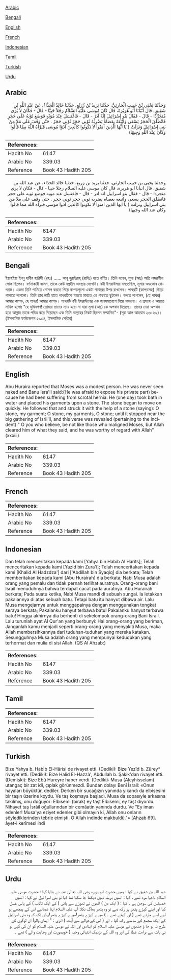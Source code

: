 [Arabic](#arabic)

[Bengali](#bengali)

[English](#english)

[French](#french)

[Indonesian](#indonesian)

[Tamil](#tamil)

[Turkish](#turkish)

[Urdu](#urdu)

## Arabic


<div dir="rtl" lang="ar" style={{fontSize:'larger',backgroundColor:'#f8f9fa',padding:20}}>
وَحَدَّثَنَا يَحْيَى بْنُ حَبِيبٍ الْحَارِثِيُّ، حَدَّثَنَا يَزِيدُ بْنُ زُرَيْعٍ، حَدَّثَنَا خَالِدٌ الْحَذَّاءُ، عَنْ عَبْدِ اللَّهِ بْنِ شَقِيقٍ، قَالَ أَنْبَأَنَا أَبُو هُرَيْرَةَ، قَالَ كَانَ مُوسَى عَلَيْهِ السَّلاَمُ رَجُلاً حَيِيًّا - قَالَ - فَكَانَ لاَ يُرَى مُتَجَرِّدًا - قَالَ - فَقَالَ بَنُو إِسْرَائِيلَ إِنَّهُ آدَرُ - قَالَ - فَاغْتَسَلَ عِنْدَ مُوَيْهٍ فَوَضَعَ ثَوْبَهُ عَلَى حَجَرٍ فَانْطَلَقَ الْحَجَرُ يَسْعَى وَاتَّبَعَهُ بِعَصَاهُ يَضْرِبُهُ ثَوْبِي حَجَرُ ثَوْبِي حَجَرُ ‏.‏ حَتَّى وَقَفَ عَلَى مَلإٍ مِنْ بَنِي إِسْرَائِيلَ وَنَزَلَتْ ‏(‏ يَا أَيُّهَا الَّذِينَ آمَنُوا لاَ تَكُونُوا كَالَّذِينَ آذَوْا مُوسَى فَبَرَّأَهُ اللَّهُ مِمَّا قَالُوا وَكَانَ عِنْدَ اللَّهِ وَجِيهًا‏)‏
</div>
<div style={{backgroundColor:'#f8f9fa',padding:20, marginBottom: 10}}><table> <thead> <tr> <th>References:</th> <th></th> </tr> </thead> <tbody><tr><td>Hadith No</td><td>6147</td></tr><tr><td>Arabic No</td><td>339.03</td></tr><tr><td>Reference</td><td>Book 43 Hadith 205</td></tr></tbody></table></div>


<div dir="rtl" lang="ar" style={{fontSize:'larger',backgroundColor:'#f8f9fa',padding:20}}>
وحدثنا يحيى بن حبيب الحارثي، حدثنا يزيد بن زريع، حدثنا خالد الحذاء، عن عبد الله بن شقيق، قال انبانا ابو هريرة، قال كان موسى عليه السلام رجلا حييا - قال - فكان لا يرى متجردا - قال - فقال بنو اسراييل انه ادر - قال - فاغتسل عند مويه فوضع ثوبه على حجر فانطلق الحجر يسعى واتبعه بعصاه يضربه ثوبي حجر ثوبي حجر . حتى وقف على ملا من بني اسراييل ونزلت ( يا ايها الذين امنوا لا تكونوا كالذين اذوا موسى فبراه الله مما قالوا وكان عند الله وجيها)
</div>
<div style={{backgroundColor:'#f8f9fa',padding:20, marginBottom: 10}}><table> <thead> <tr> <th>References:</th> <th></th> </tr> </thead> <tbody><tr><td>Hadith No</td><td>6147</td></tr><tr><td>Arabic No</td><td>339.03</td></tr><tr><td>Reference</td><td>Book 43 Hadith 205</td></tr></tbody></table></div>

## Bengali


<div dir="ltr" lang="bn" style={{fontSize:'larger',backgroundColor:'#f8f9fa',padding:20}}>
ইয়াহইয়া ইবনু হাবীব হারিসী (রহঃ) ...... আবূ হুরাইরাহ্ (রাযিঃ) হতে বর্ণিত। তিনি বলেন, মূসা (আঃ) অতি লজ্জাশীল লোক ছিলেন। বর্ণনাকারী বলেন, তাকে কেউ বস্ত্রহীন অবস্থায় দেখেনি। বনী ইসরাঈলরা বলতেছিল, মূসার অণ্ডকোষ রোগগ্রস্ত। একদা তিনি পানিতে গোসল করতে গিয়ে কাপড়গুলো একটা পাথরের উপর রাখলেন। পাথরটি (কাপড়সহ) দৌড়ে পালাতে লাগলো। তিনি তার লাঠি হাতে পাথরটিকে মারতে মারতে এর পশ্চাতে ছুটলেন। বলতে লাগলেন, (হে পাথর) আমার কাপড়, হে পাথর! আমার কাপড়। পাথরটি বনী ইসরাঈলের এক জনসমাবেশে গিয়ে থামলো। এ প্রসঙ্গে এ আয়াত নাযিল হলোঃ "হে মুমিনগণ! তোমরা তাদের ন্যায় হয়ো না যারা মূসা (আঃ) কে অপবাদ দিয়েছে। তাদের দেয়া অপবাদ হতে আল্লাহ তাকে পবিত্র করে দিয়েছেন এবং তিনি আল্লাহর নিকট ছিলেন সম্মানিত"- (সূরা আল আহযাব ২৩ঃ ৬৯)। (ইসলামিক ফাউন্ডেশন ৫৯৩৪, ইসলামিক সেন্টার)
</div>
<div style={{backgroundColor:'#f8f9fa',padding:20, marginBottom: 10}}><table> <thead> <tr> <th>References:</th> <th></th> </tr> </thead> <tbody><tr><td>Hadith No</td><td>6147</td></tr><tr><td>Arabic No</td><td>339.03</td></tr><tr><td>Reference</td><td>Book 43 Hadith 205</td></tr></tbody></table></div>

## English


<div dir="ltr" lang="en" style={{fontSize:'larger',backgroundColor:'#f8f9fa',padding:20}}>
Abu Huraira reported that Moses was a modest person. He was never seen naked and Banu Isra'iI said:(He was afraid to expose his private part) because he had been suffering from scrotal hernia. He (one day) took bath in water and placed his garments upon a stone. The stone began to move on quickly. He followed that and struck it with the help of a stone (saying): O stone, my garment; O stone, my garments, O stone; until it stopped near the big gathering of Isrii'll, and this verse was revealed (pertaining to the incident):" O you who believe, be not Iike those who maligned Moses, but Allah cleared him of what they said, and he was worthy of regard with Allah" (xxxiii)
</div>
<div style={{backgroundColor:'#f8f9fa',padding:20, marginBottom: 10}}><table> <thead> <tr> <th>References:</th> <th></th> </tr> </thead> <tbody><tr><td>Hadith No</td><td>6147</td></tr><tr><td>Arabic No</td><td>339.03</td></tr><tr><td>Reference</td><td>Book 43 Hadith 205</td></tr></tbody></table></div>

## French


<div dir="ltr" lang="fr" style={{fontSize:'larger',backgroundColor:'#f8f9fa',padding:20}}>

</div>
<div style={{backgroundColor:'#f8f9fa',padding:20, marginBottom: 10}}><table> <thead> <tr> <th>References:</th> <th></th> </tr> </thead> <tbody><tr><td>Hadith No</td><td>6147</td></tr><tr><td>Arabic No</td><td>339.03</td></tr><tr><td>Reference</td><td>Book 43 Hadith 205</td></tr></tbody></table></div>

## Indonesian


<div dir="ltr" lang="id" style={{fontSize:'larger',backgroundColor:'#f8f9fa',padding:20}}>
Dan telah menceritakan kepada kami [Yahya bin Habib Al Harits]; Telah menceritakan kepada kami [Yazid bin Zura'i]; Telah menceritakan kepada kami [Khalid Al Hadzdza'] dari ['Abdillah bin Syaqiq] dia berkata; Telah memberitakan kepada kami [Abu Hurairah] dia berkata; Nabi Musa adalah orang yang pemalu dan tidak pernah terlihat auratnya. Orang-orang bani Israil menuduhnya bahwa terdapat cacat pada auratnya. Abu Hurairah berkata; Pada suatu ketika, Nabi Musa mandi di sebuah sungai. Ia letakkan pakaiannya di atas sebuah batu. Tetapi batu itu hanyut dibawa air. Lalu Musa mengejarnya untuk menggapainya dengan menggunakan tongkat seraya berkata; Pakaianku hanyut terbawa batu! Pakaianku hanyut terbawa batu! Hingga akhirnya dia berhenti di sekelompok orang-orang Bani Israil. Lalu turunlah ayat Al Qur'an yang berbunyi: Hai orang-orang yang beriman, Janganlah kamu menjadi seperti orang-orang yang menyakiti Musa, maka Allah membersihkannya dari tuduhan-tuduhan yang mereka katakan. Sesungguhnya Musa adalah orang yang mempunyai kedudukan yang terhormat dan mulia di sisi Allah. (QS Al Ahzab:)
</div>
<div style={{backgroundColor:'#f8f9fa',padding:20, marginBottom: 10}}><table> <thead> <tr> <th>References:</th> <th></th> </tr> </thead> <tbody><tr><td>Hadith No</td><td>6147</td></tr><tr><td>Arabic No</td><td>339.03</td></tr><tr><td>Reference</td><td>Book 43 Hadith 205</td></tr></tbody></table></div>

## Tamil


<div dir="ltr" lang="ta" style={{fontSize:'larger',backgroundColor:'#f8f9fa',padding:20}}>

</div>
<div style={{backgroundColor:'#f8f9fa',padding:20, marginBottom: 10}}><table> <thead> <tr> <th>References:</th> <th></th> </tr> </thead> <tbody><tr><td>Hadith No</td><td>6147</td></tr><tr><td>Arabic No</td><td>339.03</td></tr><tr><td>Reference</td><td>Book 43 Hadith 205</td></tr></tbody></table></div>

## Turkish


<div dir="ltr" lang="tr" style={{fontSize:'larger',backgroundColor:'#f8f9fa',padding:20}}>
Bize Yahya b. Habİb El-Hârisi de rivayet etti. (Dediki): Bize Yezîd b. Zürey* rivayet etti. (Dediki): Bize Halid El-Hazzâ', Abdullah b. Şakik'dan rivayet etti. (Demişki): Bize Ebû Hureyre haber verdi. (Dediki): Musa (Aleyhisselam) utangaç bir zat idi, çıplak görünmezdi. Bundan dolayı Benî İsrail: «Onun hayaları büyüktür, dediler. Derken bir sucağızın yanında yıkandı da elbisesini bir taşın üzerine koydu. Ve taş koşmaya başladı. Musa da sopasıyle arkasına takılmış, onu doğuyor: Elbisemi (bırak) ey taşt Elbisemi, ey taşt diyordu. Nihayet taş İsrâil oğullarından bir cemâatin yanında durdu. Ve "Ey iman edenler! Musa'ya eziyet edenler gibi olmayın ki, Allah onu onların söylediklerinden tebrie etmişti. O Allah indinde makbuldü."» [Ahzab 69]. âyet-i kerîmesi indi
</div>
<div style={{backgroundColor:'#f8f9fa',padding:20, marginBottom: 10}}><table> <thead> <tr> <th>References:</th> <th></th> </tr> </thead> <tbody><tr><td>Hadith No</td><td>6147</td></tr><tr><td>Arabic No</td><td>339.03</td></tr><tr><td>Reference</td><td>Book 43 Hadith 205</td></tr></tbody></table></div>

## Urdu


<div dir="rtl" lang="ur" style={{fontSize:'larger',backgroundColor:'#f8f9fa',padding:20}}>
عبد اللہ بن شفیق نے کہا : ہمیں حضرت ابو ہریرہ رضی اللہ تعالیٰ عنہ نے بتایا کہا : حضرت موسی علیہ السلام باحیا مرد تھے ، کہا : انھیں برہنہ نہیں دیکھا جا سکتا تھا کہا تو بنی اسرا ئیل نے کہا : انھیں خصیتین کی سوجن ہے ۔ کہا : ( ایک دن ) انھوں نے تھوڑے سے پانی ( کے ایک تالاب ) کے پاس غسل کیا اور اپنے کپڑے پتھر پر رکھ دیے تو وہ پتھر بھاگ نکلا آپ علیہ السلام اپنا عصالیے اس کے پیچھے ہو لیے اسے مارتے تھے ( اور کہتے تھے ۔ ) میرے کپڑے پتھر!میرے کپڑے پتھر!یہاں تک کہ وہ بنی اسرائیل کے ایک مجمع کے سامنے رک گیا ۔ اور ( اس کےحوالے سے آیت ) اتری : " ایمان والو! ان لوگوں کی طرح نہ ہو جا ؤ جنھوں نے موسیٰ علیہ السلام کو ایذادی اور اللہ نے موسیٰ علیہ السلام کو ان کی کہی ہو ئی بات سے براءت عطا کی اور وہ اللہ کے نزدیک انتہائی وجیہ ( خوبصورت اور وجاہت والے ) تھے ۔
</div>
<div style={{backgroundColor:'#f8f9fa',padding:20, marginBottom: 10}}><table> <thead> <tr> <th>References:</th> <th></th> </tr> </thead> <tbody><tr><td>Hadith No</td><td>6147</td></tr><tr><td>Arabic No</td><td>339.03</td></tr><tr><td>Reference</td><td>Book 43 Hadith 205</td></tr></tbody></table></div>